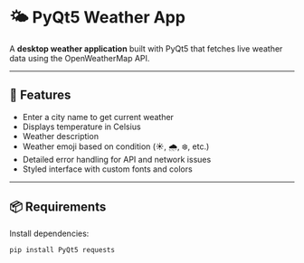 # 🌤️ PyQt5 Weather App

A **desktop weather application** built with PyQt5 that fetches live weather data using the OpenWeatherMap API.

---

## 🚀 Features
- Enter a city name to get current weather
- Displays temperature in Celsius
- Weather description
- Weather emoji based on condition (☀️, 🌧️, ❄️, etc.)
- Detailed error handling for API and network issues
- Styled interface with custom fonts and colors

---

## 📦 Requirements

Install dependencies:

```bash
pip install PyQt5 requests
